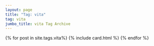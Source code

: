 ```yaml
---
layout: page
title: "Tag: vita"
tag: vita
jumbo_title: vita Tag Archive
---
```


{% for post in site.tags.vita%}
{% include card.html %}
{% endfor %}
